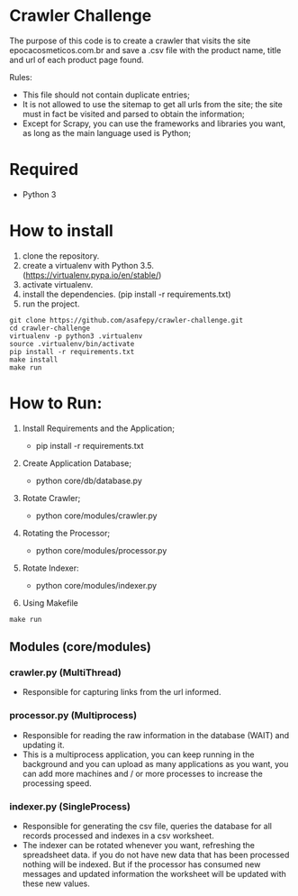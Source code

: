 # Crawler Challenge

The purpose of this code is to create a crawler that visits the site epocacosmeticos.com.br and save a .csv file with the product name, title and url of each product page found.

Rules:
 
 - This file should not contain duplicate entries;
 - It is not allowed to use the sitemap to get all urls from the site; the site must in fact be visited and parsed to obtain the information;
 - Except for Scrapy, you can use the frameworks and libraries you want, as long as the main language used is Python;
 
 
# Required
 - Python 3
 
# How to install

 1. clone the repository.
 2. create a virtualenv with Python 3.5. (https://virtualenv.pypa.io/en/stable/)
 3. activate virtualenv.
 4. install the dependencies. (pip install -r requirements.txt)
 5. run the project.
 
 ```console
 git clone https://github.com/asafepy/crawler-challenge.git
 cd crawler-challenge
 virtualenv -p python3 .virtualenv
 source .virtualenv/bin/activate
 pip install -r requirements.txt
 make install
 make run
```

# How to Run:

1. Install Requirements and the Application;  
	- pip install -r requirements.txt
 
2. Create Application Database;
	- python core/db/database.py
 
3. Rotate Crawler;  
	- python core/modules/crawler.py
        
4. Rotating the Processor;
	- python core/modules/processor.py

5. Rotate Indexer:
	- python core/modules/indexer.py

7. Using Makefile
	
```console
make run
```

## Modules (core/modules) 
 
### crawler.py (MultiThread)
- Responsible for capturing links from the url informed.



### processor.py (Multiprocess)
- Responsible for reading the raw information in the database (WAIT) and updating it.
- This is a multiprocess application, you can keep running in the background and you can upload as many applications as you want, you can add more machines and / or more processes to increase the processing speed.


### indexer.py (SingleProcess)
- Responsible for generating the csv file, queries the database for all records processed and indexes in a csv worksheet.
- The indexer can be rotated whenever you want, refreshing the spreadsheet data. if you do not have new data that has been processed nothing will be indexed. But if the processor has consumed new messages and updated information the worksheet will be updated with these new values.